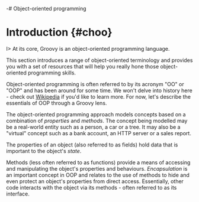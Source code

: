 -# Object-oriented programming

# Introduction {#choo}

I> At its core, Groovy is an object-oriented programming language.

This section introduces a range of object-oriented terminology and provides you with a set of resources that will help you really hone those object-oriented programming skills.

Object-oriented programming is often referred to by its acronym "OO" or "OOP" and has been around for some time. We won't delve into history here - check out [Wikipedia](http://en.wikipedia.org/wiki/Object-oriented_programming) if you'd like to learn more. For now, let's describe the essentials of OOP through a Groovy lens.

The object-oriented programming approach models concepts based on a combination of *properties* and *methods*. The concept being modelled may be a real-world entity such as a person, a car or a tree. It may also be a "virtual" concept such as a bank account, an HTTP server or a sales report.

The properties of an object (also referred to as fields) hold data that is important to the object's *state*.

Methods (less often referred to as functions) provide a means of accessing and manipulating the object's properties and behaviours. *Encapsulation* is an important concept in OOP and relates to the use of methods to hide and even protect an object's properties from direct access. Essentially, other code interacts with the object via its methods - often referred to as its interface.
